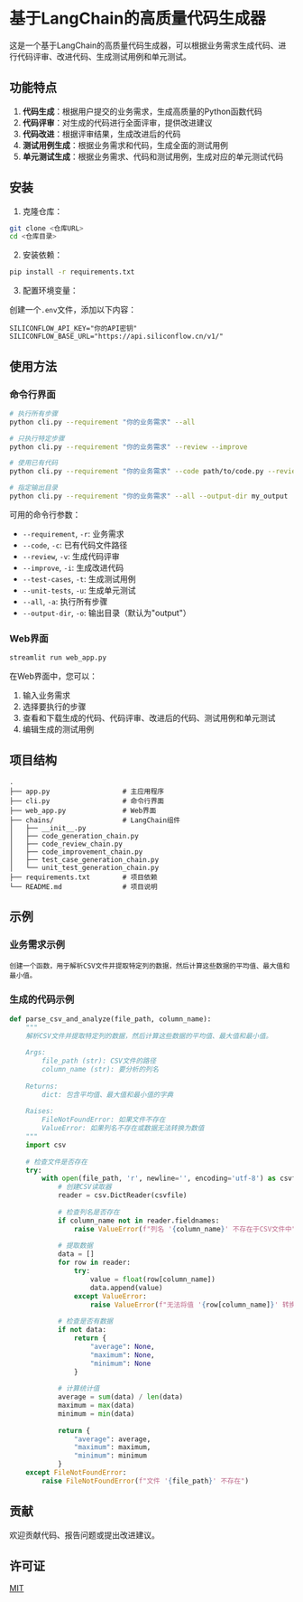 # 基于LangChain的高质量代码生成器

这是一个基于LangChain的高质量代码生成器，可以根据业务需求生成代码、进行代码评审、改进代码、生成测试用例和单元测试。

## 功能特点

1. **代码生成**：根据用户提交的业务需求，生成高质量的Python函数代码
2. **代码评审**：对生成的代码进行全面评审，提供改进建议
3. **代码改进**：根据评审结果，生成改进后的代码
4. **测试用例生成**：根据业务需求和代码，生成全面的测试用例
5. **单元测试生成**：根据业务需求、代码和测试用例，生成对应的单元测试代码

## 安装

1. 克隆仓库：

```bash
git clone <仓库URL>
cd <仓库目录>
```

2. 安装依赖：

```bash
pip install -r requirements.txt
```

3. 配置环境变量：

创建一个`.env`文件，添加以下内容：

```
SILICONFLOW_API_KEY="你的API密钥"
SILICONFLOW_BASE_URL="https://api.siliconflow.cn/v1/"
```

## 使用方法

### 命令行界面

```bash
# 执行所有步骤
python cli.py --requirement "你的业务需求" --all

# 只执行特定步骤
python cli.py --requirement "你的业务需求" --review --improve

# 使用已有代码
python cli.py --requirement "你的业务需求" --code path/to/code.py --review

# 指定输出目录
python cli.py --requirement "你的业务需求" --all --output-dir my_output
```

可用的命令行参数：

- `--requirement`, `-r`: 业务需求
- `--code`, `-c`: 已有代码文件路径
- `--review`, `-v`: 生成代码评审
- `--improve`, `-i`: 生成改进代码
- `--test-cases`, `-t`: 生成测试用例
- `--unit-tests`, `-u`: 生成单元测试
- `--all`, `-a`: 执行所有步骤
- `--output-dir`, `-o`: 输出目录（默认为"output"）

### Web界面

```bash
streamlit run web_app.py
```

在Web界面中，您可以：

1. 输入业务需求
2. 选择要执行的步骤
3. 查看和下载生成的代码、代码评审、改进后的代码、测试用例和单元测试
4. 编辑生成的测试用例

## 项目结构

```
.
├── app.py                  # 主应用程序
├── cli.py                  # 命令行界面
├── web_app.py              # Web界面
├── chains/                 # LangChain组件
│   ├── __init__.py
│   ├── code_generation_chain.py
│   ├── code_review_chain.py
│   ├── code_improvement_chain.py
│   ├── test_case_generation_chain.py
│   └── unit_test_generation_chain.py
├── requirements.txt        # 项目依赖
└── README.md               # 项目说明
```

## 示例

### 业务需求示例

```
创建一个函数，用于解析CSV文件并提取特定列的数据，然后计算这些数据的平均值、最大值和最小值。
```

### 生成的代码示例

```python
def parse_csv_and_analyze(file_path, column_name):
    """
    解析CSV文件并提取特定列的数据，然后计算这些数据的平均值、最大值和最小值。
    
    Args:
        file_path (str): CSV文件的路径
        column_name (str): 要分析的列名
        
    Returns:
        dict: 包含平均值、最大值和最小值的字典
        
    Raises:
        FileNotFoundError: 如果文件不存在
        ValueError: 如果列名不存在或数据无法转换为数值
    """
    import csv
    
    # 检查文件是否存在
    try:
        with open(file_path, 'r', newline='', encoding='utf-8') as csvfile:
            # 创建CSV读取器
            reader = csv.DictReader(csvfile)
            
            # 检查列名是否存在
            if column_name not in reader.fieldnames:
                raise ValueError(f"列名 '{column_name}' 不存在于CSV文件中")
            
            # 提取数据
            data = []
            for row in reader:
                try:
                    value = float(row[column_name])
                    data.append(value)
                except ValueError:
                    raise ValueError(f"无法将值 '{row[column_name]}' 转换为数值")
            
            # 检查是否有数据
            if not data:
                return {
                    "average": None,
                    "maximum": None,
                    "minimum": None
                }
            
            # 计算统计值
            average = sum(data) / len(data)
            maximum = max(data)
            minimum = min(data)
            
            return {
                "average": average,
                "maximum": maximum,
                "minimum": minimum
            }
    except FileNotFoundError:
        raise FileNotFoundError(f"文件 '{file_path}' 不存在")
```

## 贡献

欢迎贡献代码、报告问题或提出改进建议。

## 许可证

[MIT](LICENSE) 